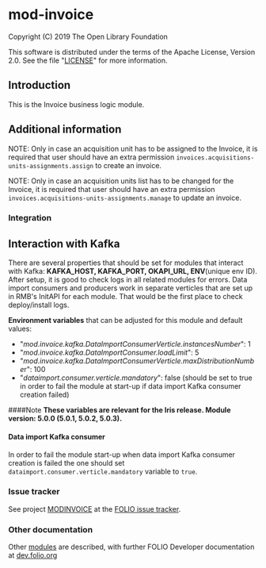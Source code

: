 # mod-invoice

Copyright (C) 2019 The Open Library Foundation

This software is distributed under the terms of the Apache License,
Version 2.0. See the file "[LICENSE](LICENSE)" for more information.

## Introduction

This is the Invoice business logic module.

## Additional information

NOTE: Only in case an acquisition unit has to be assigned to the Invoice, it is required that user should have an
extra permission `invoices.acquisitions-units-assignments.assign` to create an invoice.

NOTE: Only in case an acquisition units list has to be changed for the Invoice, it is required that user should have an
extra permission `invoices.acquisitions-units-assignments.manage` to update an invoice.

### Integration

## Interaction with Kafka


There are several properties that should be set for modules that interact with Kafka: **KAFKA_HOST, KAFKA_PORT, OKAPI_URL, ENV**(unique env ID).
After setup, it is good to check logs in all related modules for errors. Data import consumers and producers work in separate verticles that are set up in RMB's InitAPI for each module. That would be the first place to check deploy/install logs.

**Environment variables** that can be adjusted for this module and default values:
* "_mod.invoice.kafka.DataImportConsumerVerticle.instancesNumber_": 1
* "_mod.invoice.kafka.DataImportConsumer.loadLimit_": 5
* "*mod.invoice.kafka.DataImportConsumerVerticle.maxDistributionNumbe*r": 100
* "_dataimport.consumer.verticle.mandatory_": false       (should be set to true in order to fail the module at start-up if data import Kafka consumer creation failed)

####Note
**These variables are relevant for the **Iris** release. Module version: 5.0.0 (5.0.1, 5.0.2, 5.0.3).**


#### Data import Kafka consumer

In order to fail the module start-up when data import Kafka consumer creation is failed the one should set 
`dataimport.consumer.verticle.mandatory` variable to `true`.

### Issue tracker

See project [MODINVOICE](https://issues.folio.org/browse/MODINVOICE)
at the [FOLIO issue tracker](https://dev.folio.org/guidelines/issue-tracker).

### Other documentation

Other [modules](https://dev.folio.org/source-code/#server-side) are described,
with further FOLIO Developer documentation at
[dev.folio.org](https://dev.folio.org/)

